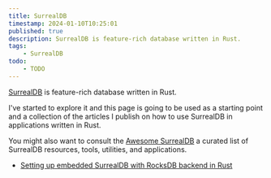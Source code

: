 ```yaml
---
title: SurrealDB
timestamp: 2024-01-10T10:25:01
published: true
description: SurrealDB is feature-rich database written in Rust.
tags:
    - SurrealDB
todo:
    - TODO
---
```


[SurrealDB](https://surrealdb.com/) is feature-rich database written in Rust.

I've started to explore it and this page is going to be used as a starting point and a collection of the articles I publish on how to use SurrealDB in applications written in Rust.

You might also want to consult the [Awesome SurrealDB](https://github.com/surrealdb/awesome-surreal) a curated list of SurrealDB resources, tools, utilities, and applications.


* [Setting up embedded SurrealDB with RocksDB backend in Rust](/surrealdb-embedded-with-rocksdb)

<!--
* [Simple command line phonebook with SurrealDB using SQL](/cli-simple-phonebook-with-surrealdb-using-sql)
-->
